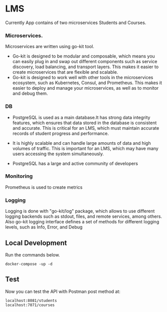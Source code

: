 # LMS

Currently App contains of two microservices Students and Courses. 

### Microservices.

Microservices are written using go-kit tool.
* Go-kit is designed to be modular and composable, which means you can easily plug in and swap out different components such as service discovery, load balancing, and transport layers. This makes it easier to create microservices that are flexible and scalable. 
* Go-kit is designed to work well with other tools in the microservices ecosystem, such as Kubernetes, Consul, and Prometheus. This makes it easier to deploy and manage your microservices, as well as to monitor and debug them.

### DB

* PostgreSQL is used as a main database.It has strong data integrity features, which ensures that data stored in the database is consistent and accurate. This is critical for an LMS, which must maintain accurate records of student progress and performance.

* It is highly scalable and can handle large amounts of data and high volumes of traffic. This is important for an LMS, which may have many users accessing the system simultaneously.

* PostgreSQL has a large and active community of developers

### Monitoring 

Prometheus is used to create metrics

### Logging 

Logging is done with "go-kit/log" package, which allows to use different logging backends such as stdout, files, and remote services, among others. Also go-kit logging interface defines a set of methods for different logging levels, such as Info, Error, and Debug

## Local Development

Run the commands below.

```console
docker-compose -up -d
```

## Test
Now you can test the API with Postman post method at:

```console
localhost:8081/students
localhost:7071/courses
```
